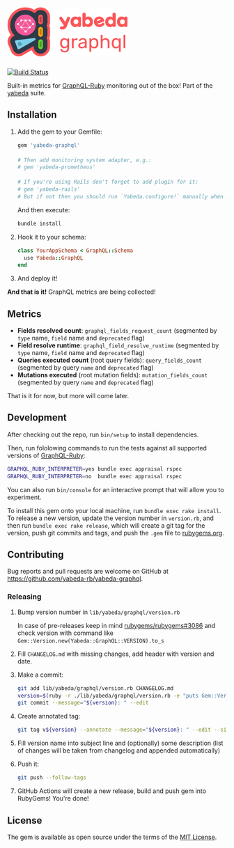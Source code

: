 # ![Yabeda::GraphQL](./yabeda-graphql-logo.png)

[![Build Status](https://travis-ci.org/yabeda-rb/yabeda-graphql.svg?branch=master)](https://travis-ci.org/yabeda-rb/yabeda-graphql)

Built-in metrics for [GraphQL-Ruby] monitoring out of the box! Part of the [yabeda] suite.

## Installation

 1. Add the gem to your Gemfile:

    ```ruby
    gem 'yabeda-graphql'

    # Then add monitoring system adapter, e.g.:
    # gem 'yabeda-prometheus'

    # If you're using Rails don't forget to add plugin for it:
    # gem 'yabeda-rails'
    # But if not then you should run `Yabeda.configure!` manually when your app is ready.
    ```

    And then execute:

    ```sh
    bundle install
    ```

 2. Hook it to your schema:

    ```ruby
    class YourAppSchema < GraphQL::Schema
      use Yabeda::GraphQL
    end
    ```

 3. And deploy it!

**And that is it!** GraphQL metrics are being collected!

## Metrics

 - **Fields resolved count**: `graphql_fields_request_count` (segmented by `type` name, `field` name and `deprecated` flag)
 - **Field resolve runtime**: `graphql_field_resolve_runtime` (segmented by `type` name, `field` name and `deprecated` flag)
 - **Queries executed count** (root query fields): `query_fields_count` (segmented by query `name` and `deprecated` flag)
 - **Mutations executed** (root mutation fields): `mutation_fields_count` (segmented by query `name` and `deprecated` flag)

That is it for now, but more will come later.

## Development

After checking out the repo, run `bin/setup` to install dependencies.

Then, run fololowing commands to run the tests against all supported versions of [GraphQL-Ruby]:

```sh
GRAPHQL_RUBY_INTERPRETER=yes bundle exec appraisal rspec
GRAPHQL_RUBY_INTERPRETER=no  bundle exec appraisal rspec
```

You can also run `bin/console` for an interactive prompt that will allow you to experiment.

To install this gem onto your local machine, run `bundle exec rake install`. To release a new version, update the version number in `version.rb`, and then run `bundle exec rake release`, which will create a git tag for the version, push git commits and tags, and push the `.gem` file to [rubygems.org](https://rubygems.org).

## Contributing

Bug reports and pull requests are welcome on GitHub at https://github.com/yabeda-rb/yabeda-graphql.

### Releasing

1. Bump version number in `lib/yabeda/graphql/version.rb`

   In case of pre-releases keep in mind [rubygems/rubygems#3086](https://github.com/rubygems/rubygems/issues/3086) and check version with command like `Gem::Version.new(Yabeda::GraphQL::VERSION).to_s`

2. Fill `CHANGELOG.md` with missing changes, add header with version and date.

3. Make a commit:

   ```sh
   git add lib/yabeda/graphql/version.rb CHANGELOG.md
   version=$(ruby -r ./lib/yabeda/graphql/version.rb -e "puts Gem::Version.new(Yabeda::GraphQL::VERSION)")
   git commit --message="${version}: " --edit
   ```

4. Create annotated tag:

   ```sh
   git tag v${version} --annotate --message="${version}: " --edit --sign
   ```

5. Fill version name into subject line and (optionally) some description (list of changes will be taken from changelog and appended automatically)

6. Push it:

   ```sh
   git push --follow-tags
   ```

7. GitHub Actions will create a new release, build and push gem into RubyGems! You're done!

## License

The gem is available as open source under the terms of the [MIT License](https://opensource.org/licenses/MIT).

[yabeda]: https://github.com/yabeda-rb/yabeda "Extendable framework for collecting and exporting metrics from your Ruby application"
[GraphQL-Ruby]: https://graphql-ruby.org/ "Ruby implementation of GraphQL"
